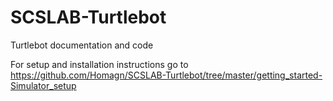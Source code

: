 # SCSLAB-Turtlebot
Turtlebot documentation and code 

For setup and installation instructions go to https://github.com/Homagn/SCSLAB-Turtlebot/tree/master/getting_started-Simulator_setup
